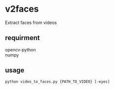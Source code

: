 # v2faces
Extract faces from videos

## requirment
opencv-python  
numpy

## usage
`python video_to_faces.py {PATH_TO_VIDEO} [-eyes]`
